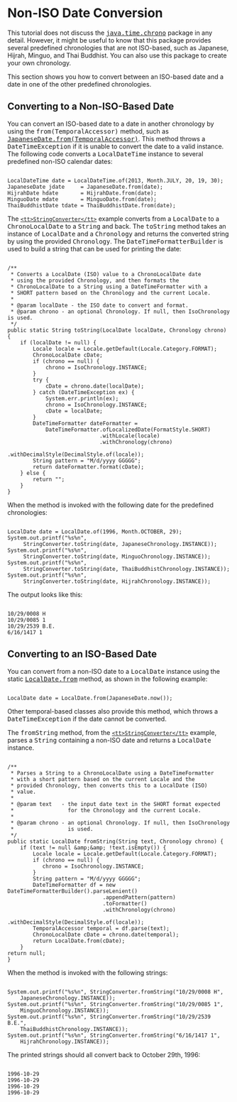 
# Non-ISO Date Conversion


This tutorial does not discuss the
[<tt>java.time.chrono</tt>](https://docs.oracle.com/javase/8/docs/api/java/time/chrono/package-summary.html) package in any detail. However, it might be useful to know that this package provides several predefined chronologies that are not ISO-based, such as Japanese, Hijrah, Minguo, and Thai Buddhist. You can also use this package to create your own chronology.


This section shows you how to convert between an ISO-based date and a date in one of the other predefined chronologies.

## Converting to a Non-ISO-Based Date


You can convert an ISO-based date to a date in another chronology by using the <tt>from(TemporalAccessor)</tt> method, such as
[<tt>JapaneseDate.from(TemporalAccessor)</tt>](https://docs.oracle.com/javase/8/docs/api/java/time/chrono/JapaneseDate.html#from-java.time.temporal.TemporalAccessor-). This method throws a <tt>DateTimeException</tt> if it is unable to convert the date to a valid instance. The following code converts a <tt>LocalDateTime</tt> instance to several predefined non-ISO calendar dates:

```

LocalDateTime date = LocalDateTime.of(2013, Month.JULY, 20, 19, 30);
JapaneseDate jdate     = JapaneseDate.from(date);
HijrahDate hdate       = HijrahDate.from(date);
MinguoDate mdate       = MinguoDate.from(date);
ThaiBuddhistDate tdate = ThaiBuddhistDate.from(date);

```


The 
[`<tt>StringConverter</tt>`](examples/StringConverter.java) example converts from a <tt>LocalDate</tt> to a <tt>ChronoLocalDate</tt> to a <tt>String</tt> and back. The <tt>toString</tt> method takes an instance of <tt>LocalDate</tt> and a <tt>Chronology</tt> and returns the converted string by using the provided <tt>Chronology</tt>. The <tt>DateTimeFormatterBuilder</tt> is used to build a string that can be used for printing the date:

```

/**
 * Converts a LocalDate (ISO) value to a ChronoLocalDate date
 * using the provided Chronology, and then formats the
 * ChronoLocalDate to a String using a DateTimeFormatter with a
 * SHORT pattern based on the Chronology and the current Locale.
 *
 * @param localDate - the ISO date to convert and format.
 * @param chrono - an optional Chronology. If null, then IsoChronology is used.
 */
public static String toString(LocalDate localDate, Chronology chrono) {
    if (localDate != null) {
        Locale locale = Locale.getDefault(Locale.Category.FORMAT);
        ChronoLocalDate cDate;
        if (chrono == null) {
            chrono = IsoChronology.INSTANCE;
        }
        try {
            cDate = chrono.date(localDate);
        } catch (DateTimeException ex) {
            System.err.println(ex);
            chrono = IsoChronology.INSTANCE;
            cDate = localDate;
        }
        DateTimeFormatter dateFormatter =
            DateTimeFormatter.ofLocalizedDate(FormatStyle.SHORT)
                             .withLocale(locale)
                             .withChronology(chrono)
                             .withDecimalStyle(DecimalStyle.of(locale));
        String pattern = "M/d/yyyy GGGGG";
        return dateFormatter.format(cDate);
    } else {
        return "";
    }
}

```


When the method is invoked with the following date for the predefined chronologies:

```

LocalDate date = LocalDate.of(1996, Month.OCTOBER, 29);
System.out.printf("%s%n",
     StringConverter.toString(date, JapaneseChronology.INSTANCE));
System.out.printf("%s%n",
     StringConverter.toString(date, MinguoChronology.INSTANCE));
System.out.printf("%s%n",
     StringConverter.toString(date, ThaiBuddhistChronology.INSTANCE));
System.out.printf("%s%n",
     StringConverter.toString(date, HijrahChronology.INSTANCE));

```


The output looks like this:

```

10/29/0008 H
10/29/0085 1
10/29/2539 B.E.
6/16/1417 1

```

## Converting to an ISO-Based Date


You can convert from a non-ISO date to a <tt>LocalDate</tt> instance using the static
[<tt>LocalDate.from</tt>](https://docs.oracle.com/javase/8/docs/api/java/time/LocalDate.html#from-java.time.temporal.TemporalAccessor-) method, as shown in the following example:

```

LocalDate date = LocalDate.from(JapaneseDate.now());

```


Other temporal-based classes also provide this method, which throws a <tt>DateTimeException</tt> if the date cannot be converted.


The <tt>fromString</tt> method, from the
[`<tt>StringConverter</tt>`](examples/StringConverter.java) example, parses a <tt>String</tt> containing a non-ISO date and returns a <tt>LocalDate</tt> instance.

```

/**
 * Parses a String to a ChronoLocalDate using a DateTimeFormatter
 * with a short pattern based on the current Locale and the
 * provided Chronology, then converts this to a LocalDate (ISO)
 * value.
 *
 * @param text   - the input date text in the SHORT format expected
 *                 for the Chronology and the current Locale.
 *
 * @param chrono - an optional Chronology. If null, then IsoChronology
 *                 is used.
 */
public static LocalDate fromString(String text, Chronology chrono) {
    if (text != null &amp;&amp; !text.isEmpty()) {
        Locale locale = Locale.getDefault(Locale.Category.FORMAT);
        if (chrono == null) {
           chrono = IsoChronology.INSTANCE;
        }
        String pattern = "M/d/yyyy GGGGG";
        DateTimeFormatter df = new DateTimeFormatterBuilder().parseLenient()
                              .appendPattern(pattern)
                              .toFormatter()
                              .withChronology(chrono)
                              .withDecimalStyle(DecimalStyle.of(locale));
        TemporalAccessor temporal = df.parse(text);
        ChronoLocalDate cDate = chrono.date(temporal);
        return LocalDate.from(cDate);
    }
return null;
}

```


When the method is invoked with the following strings:

```

System.out.printf("%s%n", StringConverter.fromString("10/29/0008 H",
    JapaneseChronology.INSTANCE));
System.out.printf("%s%n", StringConverter.fromString("10/29/0085 1",
    MinguoChronology.INSTANCE));
System.out.printf("%s%n", StringConverter.fromString("10/29/2539 B.E.",
    ThaiBuddhistChronology.INSTANCE));
System.out.printf("%s%n", StringConverter.fromString("6/16/1417 1",
    HijrahChronology.INSTANCE));

```


The printed strings should all convert back to October 29th, 1996:

```

1996-10-29
1996-10-29
1996-10-29
1996-10-29

```
